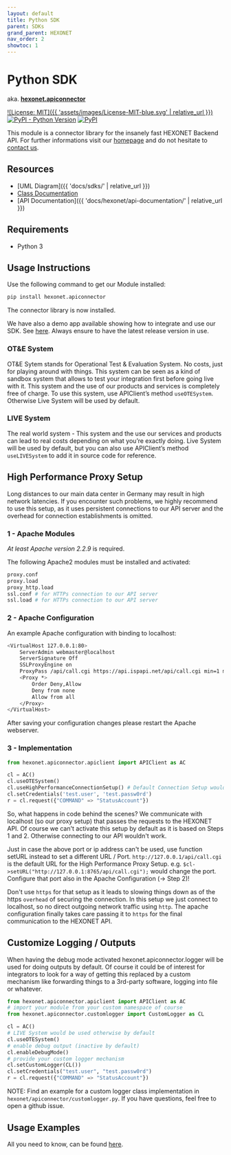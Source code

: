 ```yaml
---
layout: default
title: Python SDK
parent: SDKs
grand_parent: HEXONET
nav_order: 2
showtoc: 1
---
```


# Python SDK

aka. [**hexonet.apiconnector**](//pypi.org/project/hexonet.apiconnector/)

[![License: MIT]({{ 'assets/images/License-MIT-blue.svg' | relative_url }})](//opensource.org/licenses/MIT)
[![PyPI - Python Version](//img.shields.io/pypi/pyversions/hexonet.apiconnector.svg)](//www.python.org/)
[![PyPI](//img.shields.io/pypi/v/hexonet.apiconnector.svg)](//pypi.org/project/hexonet.apiconnector/)

This module is a connector library for the insanely fast HEXONET Backend API. For further informations visit our [homepage](//hexonet.net) and do not hesitate to [contact us](//www.hexonet.net/contact).

## Resources

* [UML Diagram]({{ 'docs/sdks/' | relative_url }})
* [Class Documentation](//hexonet-python-sdk.readthedocs.io/en/latest/#sdk-documentation)
* [API Documentation]({{ 'docs/hexonet/api-documentation/' | relative_url }})

## Requirements

* Python 3

## Usage Instructions

Use the following command to get our Module installed:

```bash
pip install hexonet.apiconnector
```

The connector library is now installed.

We have also a demo app available showing how to integrate and use our SDK. See [here](//github.com/hexonet/python-sdk-demo). Always ensure to have the latest release version in use.

### OT&E System

OT&E Sytem stands for Operational Test & Evaluation System. No costs, just for playing around with things. This system can be seen as a kind of sandbox system that allows to test your integration first before going live with it. This system and the use of our products and services is completely free of charge. To use this system, use APIClient’s method `useOTESystem`. Otherwise Live System will be used by default.

### LIVE System

The real world system - This system and the use our services and products can lead to real costs depending on what you’re exactly doing. Live System will be used by default, but you can also use APIClient’s method `useLIVESystem` to add it in source code for reference.

## High Performance Proxy Setup

Long distances to our main data center in Germany may result in high network latencies. If you encounter such problems, we highly recommend to use this setup, as it uses persistent connections to our API server and the overhead for connection establishments is omitted.

### 1 - Apache Modules

*At least Apache version 2.2.9* is required.

The following Apache2 modules must be installed and activated:

```bash
proxy.conf
proxy.load
proxy_http.load
ssl.conf # for HTTPs connection to our API server
ssl.load # for HTTPs connection to our API server
```

### 2 - Apache Configuration

An example Apache configuration with binding to localhost:

```bash
<VirtualHost 127.0.0.1:80>
    ServerAdmin webmaster@localhost
    ServerSignature Off
    SSLProxyEngine on
    ProxyPass /api/call.cgi https://api.ispapi.net/api/call.cgi min=1 max=2
    <Proxy *>
        Order Deny,Allow
        Deny from none
        Allow from all
    </Proxy>
</VirtualHost>
```

After saving your configuration changes please restart the Apache webserver.

### 3 - Implementation

```python
from hexonet.apiconnector.apiclient import APIClient as AC

cl = AC()
cl.useOTESystem()
cl.useHighPerformanceConnectionSetup() # Default Connection Setup would be used otherwise by default
cl.setCredentials('test.user', 'test.passw0rd')
r = cl.request({"COMMAND" => "StatusAccount"})
```

So, what happens in code behind the scenes? We communicate with localhost (so our proxy setup) that passes the requests to the HEXONET API.
Of course we can't activate this setup by default as it is based on Steps 1 and 2. Otherwise connecting to our API wouldn't work.

Just in case the above port or ip address can't be used, use function setURL instead to set a different URL / Port.
`http://127.0.0.1/api/call.cgi` is the default URL for the High Performance Proxy Setup.
e.g. `$cl->setURL("http://127.0.0.1:8765/api/call.cgi");` would change the port. Configure that port also in the Apache Configuration (-> Step 2)!

Don't use `https` for that setup as it leads to slowing things down as of the https `overhead` of securing the connection. In this setup we just connect to localhost, so no direct outgoing network traffic using `http`. The apache configuration finally takes care passing it to `https` for the final communication to the HEXONET API.

## Customize Logging / Outputs

When having the debug mode activated hexonet.apiconnector.logger will be used for doing outputs by default.
Of course it could be of interest for integrators to look for a way of getting this replaced by a custom mechanism like forwarding things to a 3rd-party software, logging into file or whatever.

```python
from hexonet.apiconnector.apiclient import APIClient as AC
# import your module from your custom namespace of course
from hexonet.apiconnector.customlogger import CustomLogger as CL

cl = AC()
# LIVE System would be used otherwise by default
cl.useOTESystem()
# enable debug output (inactive by default)
cl.enableDebugMode()
# provide your custom logger mechanism
cl.setCustomLogger(CL())
cl.setCredentials("test.user", "test.passw0rd")
r = cl.request({"COMMAND" => "StatusAccount"})
```

NOTE: Find an example for a custom logger class implementation in `hexonet/apiconnector/customlogger.py`. If you have questions, feel free to open a github issue.

## Usage Examples

All you need to know, can be found [here](//hexonet-python-sdk.readthedocs.io/en/latest/#usage-guide).
